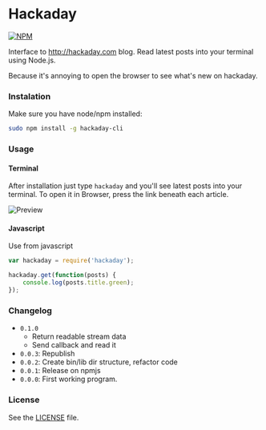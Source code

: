 Hackaday
=============

[![NPM](https://nodei.co/npm/hackaday.png?compact=true)](https://nodei.co/npm/hackaday/)

Interface to http://hackaday.com blog. Read latest posts into your terminal using Node.js.

Because it's annoying to open the browser to see what's new on hackaday.

### Instalation
Make sure you have node/npm installed:

```sh
sudo npm install -g hackaday-cli
```

### Usage

#### Terminal

After installation just type ```hackaday``` and you'll see latest posts into your terminal.
To open it in Browser, press the link beneath each article.

![Preview](http://i.imgur.com/SpcTx2s.png)

#### Javascript

Use from javascript

```js
var hackaday = require('hackaday');

hackaday.get(function(posts) {
    console.log(posts.title.green);
});

```

### Changelog

  - `0.1.0`
    - Return readable stream data
    - Send callback and read it
  - `0.0.3`: Republish
  - `0.0.2`: Create bin/lib dir structure, refactor code
  - `0.0.1`: Release on npmjs
  - `0.0.0`: First working program.

### License
See the [LICENSE](https://raw.githubusercontent.com/radubogdan/node-offliberty/master/LICENSE) file.
